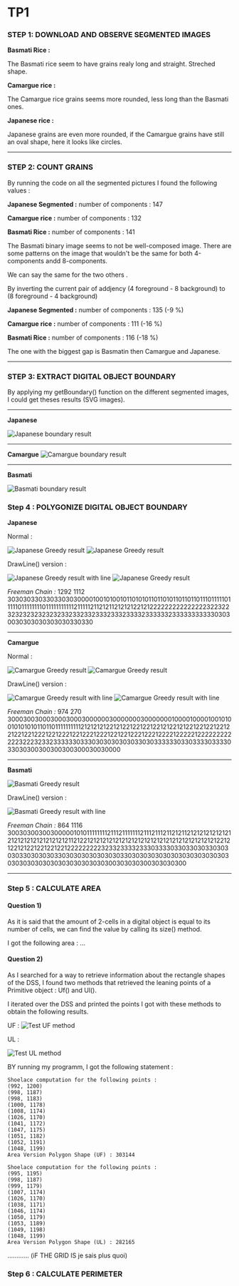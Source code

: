 # TP1

### STEP 1: DOWNLOAD AND OBSERVE SEGMENTED IMAGES


**Basmati Rice :** 

The Basmati rice seem to have grains realy long and straight. Streched shape.


**Camargue rice :** 

The Camargue rice grains seems more rounded, less long than the Basmati ones.


**Japanese rice :** 

Japanese grains are even more rounded, if the Camargue grains have still an oval shape, here it looks like circles.


--------------

### STEP 2: COUNT GRAINS


By running the code on all the segmented pictures I found the following values :


**Japanese Segmented :**  number of components : 147

**Camargue rice :**  number of components : 132

**Basmati Rice :** number of components : 141


The Basmati binary image seems to not be well-composed image. There are some patterns on the image that wouldn't be the same for both 4-components andd 8-components.

We can say the same for the two others .

By inverting the current pair of addjency (4 foreground - 8 background) to (8 foreground - 4 background)


**Japanese Segmented :** number of components : 135 (-9 %)

**Camargue rice :** number of components : 111 (-16 %)

**Basmati Rice :** number of components : 116 (-18 %)


The one with the biggest gap is Basmatin then Camargue and Japanese.


--------------


### STEP 3: EXTRACT DIGITAL OBJECT BOUNDARY


By applying my getBoundary() function on the different segmented images, I could get theses results (SVG images).


---------------
**Japanese**

![Japanese boundary result](BoundaryJapanese.svg "Japanese Boundary result")

---------------
**Camargue**
![Camargue boundary result](BoundaryCamargue.svg "Camargue Boundary result")

---------------
**Basmati**

![Basmati boundary result](BoundaryBasmati.svg "Basmati Boundary result")



### Step 4 : POLYGONIZE DIGITAL OBJECT BOUNDARY


**Japanese**

Normal : 

![Japanese Greedy result](greedyJapanese.svg "Japanese Greedy result")
![Japanese Greedy result](greedyJapaneseFull.svg "Japanese Greedy result")

DrawLine() version : 

![Japanese Greedy result with line](greedyJapaneseLineVersion.svg "Japanese Greedy result with line")
![Japanese Greedy result](greedyJapaneseLineFull.svg "Japanese Greedy result")

*Freeman Chain :* 1292 1112 30303033033033030300001001010010110101011011010110110110111011111011111011111111011111111111211111211212112121212212122222222222222232232232323232323232332332332333233323333233333323333333333303030030303030303030330330

---------------
**Camargue**

Normal : 

![Camargue Greedy result](greedyCamargue.svg "Camargue Greedy result")
![Camargue Greedy result](greedyCamargueFull.svg "Camargue Greedy result")

DrawLine() version : 

![Camargue Greedy result with line](greedyCamargueLineVersion.svg "Camargue Greedy result with line")
![Camargue Greedy result with line](greedyCamargueLineFull.svg "Camargue Greedy result with line")

*Freeman Chain :* 974 270 3000300300030003000300000030000000300000001000010000100101001010101011011011111111112121212122121221221221221212212122122122122122122122122212212221221222122212212212221222122221222221222222222222322232332333333033303030303030330303333330330333303333033030300300300300300030030000

---------------
**Basmati**

![Basmati Greedy result](greedyBasmati.svg "Basmati Greedy result")

DrawLine() version : 

![Basmati Greedy result with line](greedyBasmatiLineVersion.svg "Basmati Greedy result with line")


*Freeman Chain :* 864 1116 3003030030030000010101111111121112111111121112111211212112121212121212121212121212121212121121221212121212121212121212121212121212121212122121221212212212212212222222223233233332333033330330330303303030303303030303303030303030303033030303030303030303030303030303030303030303030303030300303030300303030300


--------------





### Step 5 : CALCULATE AREA



#### Question 1)

As it is said that the amount of 2-cells in a digital object is equal to its number of cells, we can find the value by calling its size() method.

I got the following area : ...


#### Question 2)

As I searched for a way to retrieve information about the rectangle shapes of the DSS, I found two methods that retrieved the leaning points of a Primitive object : Uf() and Ul().

I iterated over the DSS and printed the points I got with these methods to obtain the following results.

UF : 
![Test UF method](Test_UF.svg "Test UF method")


UL :

![Test UL method](Test_UL.svg "Test UL method")



BY running my programm, I got the following statement :

```
Shoelace computation for the following points : 
(992, 1200)
(998, 1187)
(998, 1183)
(1000, 1178)
(1008, 1174)
(1026, 1170)
(1041, 1172)
(1047, 1175)
(1051, 1182)
(1052, 1191)
(1048, 1199)
Area Version Polygon Shape (UF) : 303144

Shoelace computation for the following points : 
(995, 1195)
(998, 1187)
(999, 1179)
(1007, 1174)
(1026, 1170)
(1038, 1171)
(1046, 1174)
(1050, 1179)
(1053, 1189)
(1049, 1198)
(1048, 1199)
Area Version Polygon Shape (UL) : 282165
```



............ (iF THE GRID IS je sais plus quoi)


### Step 6 : CALCULATE PERIMETER

